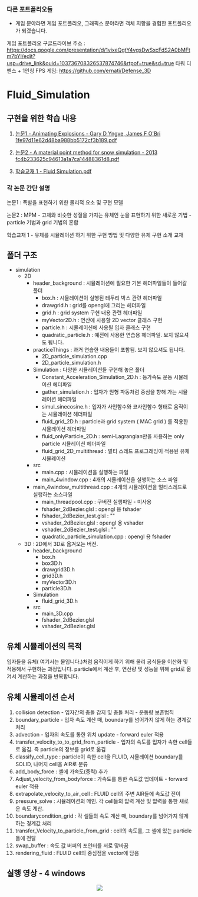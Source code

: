### 다른 포트폴리오들 
- 게임 분야라면 게임 포트폴리오, 그래픽스 분야라면 객체 지향을 경험한 포트폴리오가 되겠습니다.

게임 포트폴리오 구글드라이브 주소 : https://docs.google.com/presentation/d/1vixeQgtY4vgsDwSxcFdS2A0bMFtm7bYl/edit?usp=drive_link&ouid=103736708326537874746&rtpof=true&sd=true
타워 디펜스 + 1인칭 FPS 게임: https://github.com/ernati/Defense_3D


# Fluid_Simulation

## 구현을 위한 학습 내용
1. [논문1 - Animating Explosions - Gary D Yngve, James F O'Bri 1fe97d11e62d48ba988bb5172cf3b189.pdf](https://github.com/ernati/Fluid_Simulation/files/13201146/1.-.Animating.Explosions.-.Gary.D.Yngve.James.F.O.Bri.1fe97d11e62d48ba988bb5172cf3b189.pdf)

2. [논문2 - A material point method for snow simulation - 2013 fc4b233625c94613a1a7ca14488361d8.pdf](https://github.com/ernati/Fluid_Simulation/files/13201147/2.-.A.material.point.method.for.snow.simulation.-.2013.fc4b233625c94613a1a7ca14488361d8.pdf)

3. [학습교재 1 - Fluid Simulation.pdf](https://github.com/ernati/Fluid_Simulation/files/13201149/1.-.Fluid.Simulation.pdf)

### 각 논문 간단 설명
논문1 : 폭발을 표현하기 위한 물리적 요소 및 구현 모델

논문2 : MPM - 고체와 비슷한 성질을 가지는 유체인 눈을 표현하기 위한 새로운 기법 - particle 기법과 grid 기법의 혼합

학습교재 1 - 유체를 시뮬레이션 하기 위한 구현 방법 및 다양한 유체 구현 소개 교재

## 폴더 구조
- simulation
    - 2D
        - header_background : 시뮬레이션에 필요한 기본 헤더파일들이 들어갈 폴더
            - box.h : 시뮬레이션이 실행된 테두리 박스 관련 헤더파일
            - drawgrid.h : grid를 opengl에 그리는 헤더파일
            - grid.h : grid system 구현 내용 관련 헤더파일
            - myVector2D.h : 연산에 사용할 2D vector 클래스 구현
            - particle.h : 시뮬레이션에 사용될 입자 클래스 구현
            - quadratic_particle.h : 예전에 사용한 연습용 헤더파일. 보지 않으셔도 됩니다.
        - practiceThings : 과거 연습한 내용들이 포함됨. 보지 않으셔도 됩니다.
            - 2D_particle_simulation.cpp
            - 2D_particle_simulation.h
        - Simulation : 다양한 시뮬레이션들 구현해 놓은 폴더
            - Constant_Acceleration_Simulation_2D.h : 등가속도 운동 시뮬레이션 헤더파일
	        - gather_simulation.h : 입자가 원형 파동처럼 중심을 향해 가는 시뮬레이션 헤더파일
            - simul_sinecosine.h : 입자가 사인함수와 코사인함수 형태로 움직이는 시뮬레이션 헤더파일
            - fluid_grid_2D.h : particle과 grid system ( MAC grid ) 를 적용한 시뮬레이션 헤더파일
            - fluid_onlyParticle_2D.h : semi-Lagrangian만을 사용하는 only particle 시뮬레이션 헤더파일
            - fluid_grid_2D_multithread : 멀티 스레드 프로그래밍이 적용된 유체 시뮬레이션     
        - src
            - main.cpp : 시뮬레이션을 실행하는 파일
            - main_4window.cpp : 4개의 시뮬레이션을 실행하는 소스 파일
	    - main_4window_multithread.cpp : 4개의 시뮬레이션을 멀티스레드로 실행하는 소스파일
            - main_threadpool.cpp : 구버전 실행파일 - 미사용
            - fshader_2dBezier.glsl : opengl 용 fshader
            - fshader_2dBezier_test.glsl : ""
            - vshader_2dBezier.glsl : opengl 용 vshader
            - vshader_2dBezier_test.glsl : ""
            - quadratic_particle_simulation.cpp : opengl 용 fshader
    - 3D : 2D에서 3D로 옮겨오는 버전.
        - header_background
            - box.h
            - box3D.h
            - drawgrid3D.h
            - grid3D.h
            - myVector3D.h
            - particle3D.h
        - Simulation
            - fluid_grid_3D.h
        - src
            - main_3D.cpp
            - fshader_2dBezier.glsl
            - vshader_2dBezier.glsl

## 유체 시뮬레이션의 목적
입자들을 유체( 여기서는 물입니다.)처럼 움직이게 하기 위해 물리 공식들을 이산화 및 적용해서 구현하는 과정입니다.
particle에서 계산 후, 연산량 및 성능을 위해 grid로 옮겨서 계산하는 과정을 반복합니다.

## 유체 시뮬레이션 순서
1. collision detection - 입자간의 충돌 감지 및 충돌 처리 - 운동량 보존법칙
2. boundary_particle - 입자 속도 계산 때, boundary를 넘어가지 않게 하는 경계값처리
3. advection - 입자의 속도를 통한 위치 update - forward euler 적용
4. transfer_velocity_to_to_grid_from_particle - 입자의 속도를 입자가 속한 cell들로 옮김. 즉 particle의 정보를 grid로 옮김
5. classify_cell_type : particle이 속한 cell을 FLUID, 시뮬레이션 boundary를 SOLID, 나머지 cell을 AIR로 분류
6. add_body_force : 셀에 가속도(중력) 추가
7. Adjust_velocity_from_bodyforce : 가속도를 통한 속도값 업데이트 - forward euler 적용
8. extrapolate_velocity_to_air_cell : FLUID cell의 주변 AIR들에 속도값 전이
9. pressure_solve : 시뮬레이션의 메인. 각 cell들의 압력 계산 및 압력을 통한 새로운 속도 계산.
10. boundarycondition_grid : 각 셀들의 속도 계산 때, boundary를 넘어가지 않게 하는 경계값 처리
11. transfer_Velocity_to_particle_from_grid : cell의 속도를, 그 셀에 있는 particle들에 전달
12. swap_buffer : 속도 값 버퍼의 포인터를 서로 맞바꿈
13. rendering_fluid : FLUID cell의 중심점을 vector에 담음


## 실행 영상 - 4 windows
<p align="center">
<img src="https://github.com/ernati/Fluid_Simulation/assets/31719912/d4c458de-10e7-4b3e-ba8c-2b78a01657ac">
</p>
